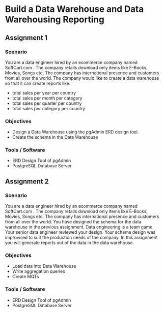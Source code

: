 # Build a Data Warehouse and Data Warehousing Reporting<br/>

## Assignment 1 <br/>

### Scenario <br/>
You are a data engineer hired by an ecommerce company named SoftCart.com . The company retails download only items like E-Books, Movies, Songs etc. The company has international presence and customers from all over the world. The company would like to create a data warehouse so that it can create reports like: <br>
* total sales per year per country
* total sales per month per category
* total sales per quarter per country
* total sales per category per country <br>

### Objectives <br/>
* Design a Data Warehouse using the pgAdmin ERD design tool.
* Create the schema in the Data Warehouse

### Tools / Software <br/>
* ERD Design Tool of pgAdmin
* PostgreSQL Database Server

## Assignment 2 <br/>

### Scenario <br/>
You are a data engineer hired by an ecommerce company named SoftCart.com . The company retails download only items like E-Books, Movies, Songs etc. The company has international presence and customers from all over the world. You have designed the schema for the data warehouse in the previous assignment. Data engineering is a team game. Your senior data engineer reviewed your design. Your schema design was improvised to suit the production needs of the company. In this assignment you will generate reports out of the data in the data warehouse. <br/>

### Objectives <br/>
* Load data into Data Warehouse
* Write aggregation queries
* Create MQTs

### Tools / Software <br/>
* ERD Design Tool of pgAdmin
* PostgreSQL Database Server
